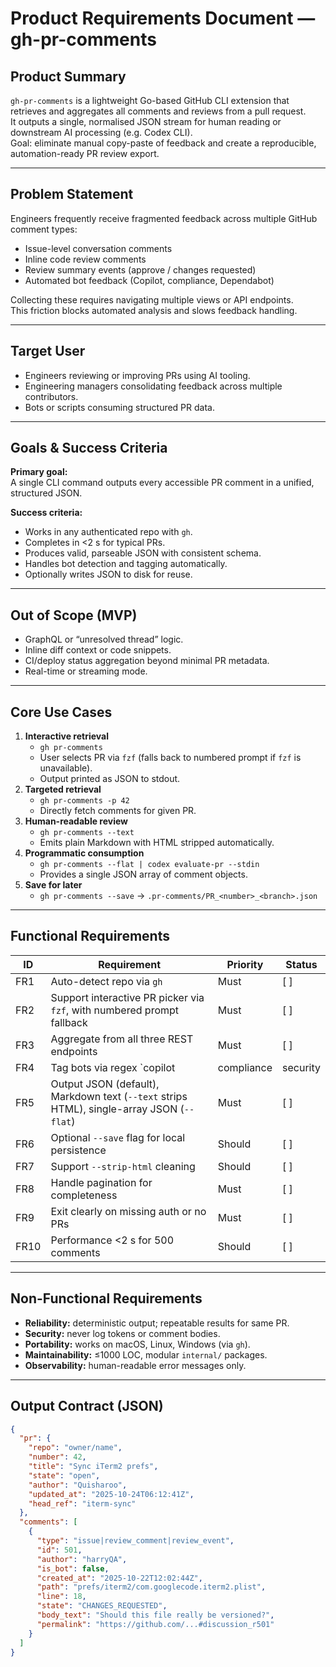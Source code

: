 # Product Requirements Document — gh-pr-comments

## Product Summary
`gh-pr-comments` is a lightweight Go-based GitHub CLI extension that retrieves and aggregates all comments and reviews from a pull request.  
It outputs a single, normalised JSON stream for human reading or downstream AI processing (e.g. Codex CLI).  
Goal: eliminate manual copy-paste of feedback and create a reproducible, automation-ready PR review export.

---

## Problem Statement
Engineers frequently receive fragmented feedback across multiple GitHub comment types:
- Issue-level conversation comments
- Inline code review comments
- Review summary events (approve / changes requested)
- Automated bot feedback (Copilot, compliance, Dependabot)

Collecting these requires navigating multiple views or API endpoints.  
This friction blocks automated analysis and slows feedback handling.

---

## Target User
- Engineers reviewing or improving PRs using AI tooling.
- Engineering managers consolidating feedback across multiple contributors.
- Bots or scripts consuming structured PR data.

---

## Goals & Success Criteria
**Primary goal:**  
A single CLI command outputs every accessible PR comment in a unified, structured JSON.

**Success criteria:**
- Works in any authenticated repo with `gh`.
- Completes in <2 s for typical PRs.
- Produces valid, parseable JSON with consistent schema.
- Handles bot detection and tagging automatically.
- Optionally writes JSON to disk for reuse.

---

## Out of Scope (MVP)
- GraphQL or “unresolved thread” logic.
- Inline diff context or code snippets.
- CI/deploy status aggregation beyond minimal PR metadata.
- Real-time or streaming mode.

---

## Core Use Cases
1. **Interactive retrieval**
   - `gh pr-comments`
   - User selects PR via `fzf` (falls back to numbered prompt if `fzf` is unavailable).
   - Output printed as JSON to stdout.
2. **Targeted retrieval**
   - `gh pr-comments -p 42`
   - Directly fetch comments for given PR.
3. **Human-readable review**
   - `gh pr-comments --text`
   - Emits plain Markdown with HTML stripped automatically.
4. **Programmatic consumption**
   - `gh pr-comments --flat | codex evaluate-pr --stdin`
   - Provides a single JSON array of comment objects.
5. **Save for later**
   - `gh pr-comments --save` → `.pr-comments/PR_<number>_<branch>.json`

---

## Functional Requirements
| ID | Requirement | Priority | Status |
|----|--------------|----------|---------|
| FR1 | Auto-detect repo via `gh` | Must | [ ] |
| FR2 | Support interactive PR picker via `fzf`, with numbered prompt fallback | Must | [ ] |
| FR3 | Aggregate from all three REST endpoints | Must | [ ] |
| FR4 | Tag bots via regex `copilot|compliance|security|dependabot|.*\[bot\]` | Must | [ ] |
| FR5 | Output JSON (default), Markdown text (`--text` strips HTML), single-array JSON (`--flat`) | Must | [ ] |
| FR6 | Optional `--save` flag for local persistence | Should | [ ] |
| FR7 | Support `--strip-html` cleaning | Should | [ ] |
| FR8 | Handle pagination for completeness | Must | [ ] |
| FR9 | Exit clearly on missing auth or no PRs | Must | [ ] |
| FR10 | Performance <2 s for 500 comments | Should | [ ] |

---

## Non-Functional Requirements
- **Reliability:** deterministic output; repeatable results for same PR.
- **Security:** never log tokens or comment bodies.
- **Portability:** works on macOS, Linux, Windows (via `gh`).
- **Maintainability:** ≤1000 LOC, modular `internal/` packages.
- **Observability:** human-readable error messages only.

---

## Output Contract (JSON)
```json
{
  "pr": {
    "repo": "owner/name",
    "number": 42,
    "title": "Sync iTerm2 prefs",
    "state": "open",
    "author": "Quisharoo",
    "updated_at": "2025-10-24T06:12:41Z",
    "head_ref": "iterm-sync"
  },
  "comments": [
    {
      "type": "issue|review_comment|review_event",
      "id": 501,
      "author": "harryQA",
      "is_bot": false,
      "created_at": "2025-10-22T12:02:44Z",
      "path": "prefs/iterm2/com.googlecode.iterm2.plist",
      "line": 18,
      "state": "CHANGES_REQUESTED",
      "body_text": "Should this file really be versioned?",
      "permalink": "https://github.com/...#discussion_r501"
    }
  ]
}
